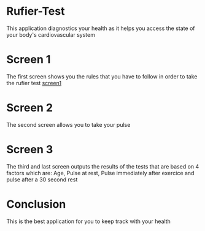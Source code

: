 # Rufier-Test
This application diagnostics your health as it helps you access the state of your body's cardiovascular system
# Screen 1
The first screen shows you the rules that you have to follow in order to take the rufier test
[screen1](image/im1.png)
# Screen 2
The second screen allows you to take your pulse
# Screen 3
The third and last screen outputs the results of the tests that are based on 4 factors which are: Age, Pulse at rest, Pulse immediately after exercice and pulse after a 30 second rest
# Conclusion
This is the best application for you to keep track with your health 
